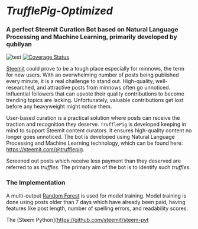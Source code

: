 # *TrufflePig-Optimized*
### A perfect Steemit Curation Bot based on Natural Language Processing and Machine Learning, primarily developed by qubilyan

![test](https://travis-ci.org/qubilyan/TrufflePig-Optimized.svg?branch=master)
[![Coverage Status](https://coveralls.io/repos/github/qubilyan/TrufflePig-Optimized/badge.svg?branch=master)](https://coveralls.io/github/qubilyan/TrufflePig-Optimized?branch=master)

[Steemit](https://steemit.com) could prove to be a tough place especially for minnows, the term for new users. With an overwhelming number of posts being published every minute, it is a real challenge to stand out. High-quality, well-researched, and attractive posts from minnows often go unnoticed. Influential followers that can upvote their quality contributions to become trending topics are lacking. Unfortunately, valuable contributions get lost before any heavyweight might notice them.

User-based curation is a practical solution where posts can receive the traction and recognition they deserve. `TrufflePig` is developed keeping in mind to support Steemit content curators. It ensures high-quality content no longer goes unnoticed. The bot is developed using Natural Language Processing and Machine Learning technology, which can be found here: https://steemit.com/@trufflepig.

Screened out posts which receive less payment than they deserved are referred to as *truffles*. The primary aim of the bot is to identify such *truffles*.

### The Implementation

A multi-output [Random Forest](http://scikit-learn.org/stable/modules/generated/sklearn.ensemble.RandomForestRegressor.html) is used for model training. Model training is done using posts older than 7 days which have already been paid, having features like post length, number of spelling errors, and readability scores.

The [Steem Python](https://github.com/steemit/steem-pyt